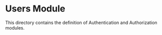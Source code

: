 # Users Module
This directory contains the definition of Authentication and Authorization modules. 
